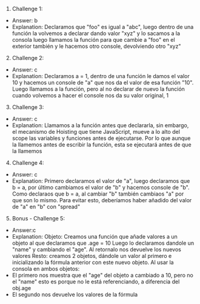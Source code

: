 1. Challenge 1:
  - Answer: b
  - Explanation: Declaramos que "foo" es igual a "abc", luego dentro de una función la volvemos a declarar dando valor "xyz" y lo sacamos a la consola
  luego llamamos la función para que cambie a "foo" en el exterior también y le hacemos otro console, devolviendo otro "xyz"


2. Challenge 2:
  - Answer: c
  - Explanation: Declaramos a = 1, dentro de una función le damos el valor 10 y hacemos un console de "a" que nos da el valor de esa función "10".
  Luego llamamos a la función, pero al no declarar de nuevo la función cuando volvemos a hacer el console nos da su valor original, 1


3. Challenge 3:
  - Answer: c
  - Explanation: Llamamos a la función antes que declararla, sin embargo, el mecanismo de Hoisting que tiene JavaScript, mueve a lo alto del scope las variables y funciones antes de ejecutarse.
  Por lo que aunque la llamemos antes de escribir la función, esta se ejecutará antes de que la llamemos


4. Challenge 4:
  - Answer: c
  - Explanation: Primero declaramos el valor de "a", luego declaramos que b = a, por último cambiamos el valor de "b" y hacemos console de "b".
  Como declaraos que b = a, al cambiar "b" también cambiaos "a" por que son lo mismo. Para evitar esto, deberíamos haber añadido del valor de "a" en "b" con "spread"


5. Bonus - Challenge 5:
  - Answer:c
  - Explanation:
  Objeto:
  Creamos una función que añade valores a un objeto al que declaramos que .age = 10
  Luego lo declaramos dandole un "name" y cambiando el "age".
  Al retornalo nos devuelve los nuevos valores
  Resto:
  creamos 2 objetos, dándole un valor al primero e inicializando la fórmula anterior con este nuevo objeto.
  Al usar la consola en ambos objetos:
  - El primero nos muestra que el "age" del objeto a cambiado a 10, pero no el "name" esto es porque no le está referenciando, a diferencia del obj.age
  - El segundo nos devuelve los valores de la fórmula
